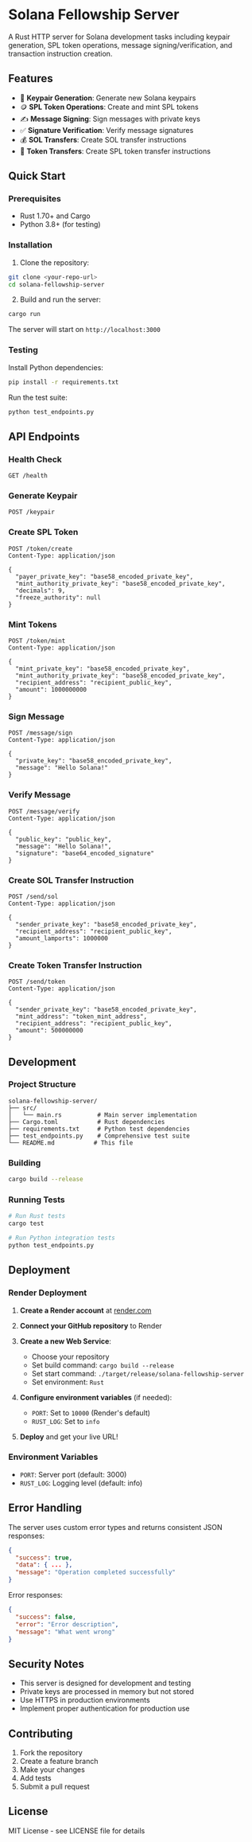 # Solana Fellowship Server

A Rust HTTP server for Solana development tasks including keypair generation, SPL token operations, message signing/verification, and transaction instruction creation.

## Features

- 🔑 **Keypair Generation**: Generate new Solana keypairs
- 🪙 **SPL Token Operations**: Create and mint SPL tokens
- ✍️ **Message Signing**: Sign messages with private keys
- ✅ **Signature Verification**: Verify message signatures
- 💰 **SOL Transfers**: Create SOL transfer instructions
- 🎯 **Token Transfers**: Create SPL token transfer instructions

## Quick Start

### Prerequisites

- Rust 1.70+ and Cargo
- Python 3.8+ (for testing)

### Installation

1. Clone the repository:
```bash
git clone <your-repo-url>
cd solana-fellowship-server
```

2. Build and run the server:
```bash
cargo run
```

The server will start on `http://localhost:3000`

### Testing

Install Python dependencies:
```bash
pip install -r requirements.txt
```

Run the test suite:
```bash
python test_endpoints.py
```

## API Endpoints

### Health Check
```http
GET /health
```

### Generate Keypair
```http
POST /keypair
```

### Create SPL Token
```http
POST /token/create
Content-Type: application/json

{
  "payer_private_key": "base58_encoded_private_key",
  "mint_authority_private_key": "base58_encoded_private_key",
  "decimals": 9,
  "freeze_authority": null
}
```

### Mint Tokens
```http
POST /token/mint
Content-Type: application/json

{
  "mint_private_key": "base58_encoded_private_key",
  "mint_authority_private_key": "base58_encoded_private_key",
  "recipient_address": "recipient_public_key",
  "amount": 1000000000
}
```

### Sign Message
```http
POST /message/sign
Content-Type: application/json

{
  "private_key": "base58_encoded_private_key",
  "message": "Hello Solana!"
}
```

### Verify Message
```http
POST /message/verify
Content-Type: application/json

{
  "public_key": "public_key",
  "message": "Hello Solana!",
  "signature": "base64_encoded_signature"
}
```

### Create SOL Transfer Instruction
```http
POST /send/sol
Content-Type: application/json

{
  "sender_private_key": "base58_encoded_private_key",
  "recipient_address": "recipient_public_key",
  "amount_lamports": 1000000
}
```

### Create Token Transfer Instruction
```http
POST /send/token
Content-Type: application/json

{
  "sender_private_key": "base58_encoded_private_key",
  "mint_address": "token_mint_address",
  "recipient_address": "recipient_public_key",
  "amount": 500000000
}
```

## Development

### Project Structure
```
solana-fellowship-server/
├── src/
│   └── main.rs          # Main server implementation
├── Cargo.toml           # Rust dependencies
├── requirements.txt     # Python test dependencies
├── test_endpoints.py    # Comprehensive test suite
└── README.md           # This file
```

### Building
```bash
cargo build --release
```

### Running Tests
```bash
# Run Rust tests
cargo test

# Run Python integration tests
python test_endpoints.py
```

## Deployment

### Render Deployment

1. **Create a Render account** at [render.com](https://render.com)

2. **Connect your GitHub repository** to Render

3. **Create a new Web Service**:
   - Choose your repository
   - Set build command: `cargo build --release`
   - Set start command: `./target/release/solana-fellowship-server`
   - Set environment: `Rust`

4. **Configure environment variables** (if needed):
   - `PORT`: Set to `10000` (Render's default)
   - `RUST_LOG`: Set to `info`

5. **Deploy** and get your live URL!

### Environment Variables

- `PORT`: Server port (default: 3000)
- `RUST_LOG`: Logging level (default: info)

## Error Handling

The server uses custom error types and returns consistent JSON responses:

```json
{
  "success": true,
  "data": { ... },
  "message": "Operation completed successfully"
}
```

Error responses:
```json
{
  "success": false,
  "error": "Error description",
  "message": "What went wrong"
}
```

## Security Notes

- This server is designed for development and testing
- Private keys are processed in memory but not stored
- Use HTTPS in production environments
- Implement proper authentication for production use

## Contributing

1. Fork the repository
2. Create a feature branch
3. Make your changes
4. Add tests
5. Submit a pull request

## License

MIT License - see LICENSE file for details 